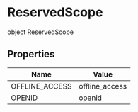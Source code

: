 # ReservedScope


object ReservedScope

## Properties

| Name | Value |
|---|---|
| OFFLINE_ACCESS | offline_access |
| OPENID | openid |
